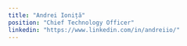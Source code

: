 ```yaml
---
title: "Andrei Ioniță"
position: "Chief Technology Officer"
linkedin: "https://www.linkedin.com/in/andreiio/"
---
```


